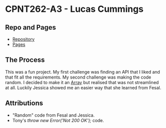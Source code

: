 # CPNT262-A3 - Lucas Cummings

## Repo and Pages
* [Repository](https://github.com/lucas-cq/cpnt262-a3)
* [Pages](https://lucas-cq.github.io/cpnt262-a3/)

## The Process
This was a fun project. My first challenge was finding an API that I liked and that fit all the requirements. My second challenge was making the code random. I decided to make it an [Array](https://github.com/lucas-cq/cpnt262-a3/commit/8e13f07ce92bfa5496be964c82df79f8062d20b0) but realised that was not streamlined at all. Luckily Jessica showed me an easier way that she learned from Fesal.

## Attributions
* "Random" code from Fesal and Jessica.
* Tony's _throw new Error('Not 200 OK');_ code.
